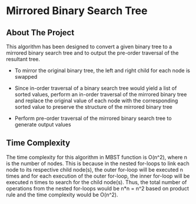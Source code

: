 # Mirrored Binary Search Tree



## About The Project 

This algorithm has been designed to convert a given binary tree to a mirrored binary search tree and to output the pre-order traversal of the resultant tree. 

- To mirror the original binary tree, the left and right child for each node is swapped 

- Since in-order traversal of a binary search tree would yield a list of sorted values, perform an in-order traversal of the mirrored binary tree and replace the original value of each node with the corresponding sorted value to preserve the structure of the mirrored binary tree  

- Perform pre-order traversal of the mirrored binary search tree to generate output values

  

## Time Complexity

The time complexity for this algorithm in MBST function is O(n^2), where n is the number of nodes. This is because in the nested for-loops to link each node to its respective child node(s), the outer for-loop will be executed n times and for each execution of the outer for-loop, the inner for-loop will be executed n times to search for the child node(s). Thus, the total number of operations from the nested for-loops would be n*n = n^2 based on product rule and the time complexity would be O(n^2).

